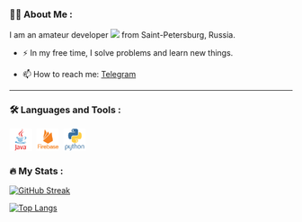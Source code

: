 
### :man_technologist: About Me :
I am an amateur developer <img src="https://media.giphy.com/media/WUlplcMpOCEmTGBtBW/giphy.gif" width="30"> from Saint-Petersburg, Russia.

- :zap: In my free time, I solve problems and learn new things.

- :mailbox: How to reach me: [Telegram](https://t.me/lypoka)


---
### :hammer_and_wrench: Languages and Tools :
<div>
  <img src="https://github.com/devicons/devicon/blob/master/icons/java/java-original-wordmark.svg" title="Java" alt="Java" width="40" height="40"/>&nbsp;
  <img src="https://github.com/devicons/devicon/blob/master/icons/firebase/firebase-plain-wordmark.svg" title="Firebase" alt="Firebase" width="40" height="40"/>&nbsp;
  <img src="https://github.com/devicons/devicon/blob/master/icons/python/python-original-wordmark.svg" title="Python" alt="Python" width="40" height="40"/>&nbsp;
<div>
  
### :fire: My Stats :
  [![GitHub Streak](http://github-readme-streak-stats.herokuapp.com?user=artkegor&theme=vision-friendly-dark)](https://git.io/streak-stats)
  
  [![Top Langs](https://github-readme-stats.vercel.app/api/top-langs/?username=artkegor&layout=compact&theme=vision-friendly-dark)](https://github.com/anuraghazra/github-readme-stats)
  
